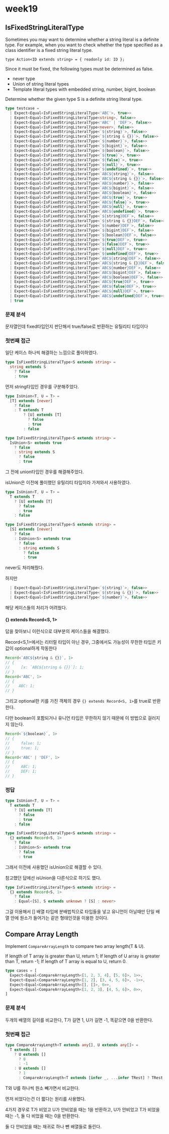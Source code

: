 # week19

## IsFixedStringLiteralType

Sometimes you may want to determine whether a string literal is a definite type. For example, when you want to check whether the type specified as a class identifier is a fixed string literal type.

```
type Action<ID extends string> = { readonly id: ID };
```



Since it must be fixed, the following types must be determined as false.

- never type
- Union of string literal types
- Template literal types with embedded string, number, bigint, boolean

Determine whether the given type S is a definite string literal type.

```ts
type testcase =
  | Expect<Equal<IsFixedStringLiteralType<'ABC'>, true>>
  | Expect<Equal<IsFixedStringLiteralType<string>, false>>
  | Expect<Equal<IsFixedStringLiteralType<'ABC' | 'DEF'>, false>>
  | Expect<Equal<IsFixedStringLiteralType<never>, false>>
  | Expect<Equal<IsFixedStringLiteralType<`${string}`>, false>>
  | Expect<Equal<IsFixedStringLiteralType<`${string & {}}`>, false>>
  | Expect<Equal<IsFixedStringLiteralType<`${number}`>, false>>
  | Expect<Equal<IsFixedStringLiteralType<`${bigint}`>, false>>
  | Expect<Equal<IsFixedStringLiteralType<`${boolean}`>, false>>
  | Expect<Equal<IsFixedStringLiteralType<`${true}`>, true>>
  | Expect<Equal<IsFixedStringLiteralType<`${false}`>, true>>
  | Expect<Equal<IsFixedStringLiteralType<`${null}`>, true>>
  | Expect<Equal<IsFixedStringLiteralType<`${undefined}`>, true>>
  | Expect<Equal<IsFixedStringLiteralType<`ABC${string}`>, false>>
  | Expect<Equal<IsFixedStringLiteralType<`ABC${string & {}}`>, false>>
  | Expect<Equal<IsFixedStringLiteralType<`ABC${number}`>, false>>
  | Expect<Equal<IsFixedStringLiteralType<`ABC${bigint}`>, false>>
  | Expect<Equal<IsFixedStringLiteralType<`ABC${boolean}`>, false>>
  | Expect<Equal<IsFixedStringLiteralType<`ABC${true}`>, true>>
  | Expect<Equal<IsFixedStringLiteralType<`ABC${false}`>, true>>
  | Expect<Equal<IsFixedStringLiteralType<`ABC${null}`>, true>>
  | Expect<Equal<IsFixedStringLiteralType<`ABC${undefined}`>, true>>
  | Expect<Equal<IsFixedStringLiteralType<`${string}DEF`>, false>>
  | Expect<Equal<IsFixedStringLiteralType<`${string & {}}DEF`>, false>>
  | Expect<Equal<IsFixedStringLiteralType<`${number}DEF`>, false>>
  | Expect<Equal<IsFixedStringLiteralType<`${bigint}DEF`>, false>>
  | Expect<Equal<IsFixedStringLiteralType<`${boolean}DEF`>, false>>
  | Expect<Equal<IsFixedStringLiteralType<`${true}DEF`>, true>>
  | Expect<Equal<IsFixedStringLiteralType<`${false}DEF`>, true>>
  | Expect<Equal<IsFixedStringLiteralType<`${null}DEF`>, true>>
  | Expect<Equal<IsFixedStringLiteralType<`${undefined}DEF`>, true>>
  | Expect<Equal<IsFixedStringLiteralType<`ABC${string}DEF`>, false>>
  | Expect<Equal<IsFixedStringLiteralType<`ABC${string & {}}DEF`>, false>>
  | Expect<Equal<IsFixedStringLiteralType<`ABC${number}DEF`>, false>>
  | Expect<Equal<IsFixedStringLiteralType<`ABC${bigint}DEF`>, false>>
  | Expect<Equal<IsFixedStringLiteralType<`ABC${boolean}DEF`>, false>>
  | Expect<Equal<IsFixedStringLiteralType<`ABC${true}DEF`>, true>>
  | Expect<Equal<IsFixedStringLiteralType<`ABC${false}DEF`>, true>>
  | Expect<Equal<IsFixedStringLiteralType<`ABC${null}DEF`>, true>>
  | Expect<Equal<IsFixedStringLiteralType<`ABC${undefined}DEF`>, true>>
  | true

```

### 문제 분석

문자열인데 fixed타입인지 판단해서 true/false로 반환하는 유틸리티 타입이다



### 첫번째 접근

일단 케이스 하나씩 해결하는 느낌으로 풀이하였다.

```ts
type IsFixedStringLiteralType<S extends string> =
  string extends S
    ? false
    : true
```

먼저 string타입인 경우를 구분해주었다.

```ts
type IsUnion<T, U = T> =  
  [T] extends [never]
    ? false
    : T extends T 
        ? [U] extends [T] 
          ? false 
          : true
        : false

type IsFixedStringLiteralType<S extends string> =
  IsUnion<S> extends true
    ? false
    : string extends S
      ? false
      : true
```

그 전에 union타입인 경우를 해결해주었다.

isUnion은 이전에 풀이했던 유틸리티 타입이라 가져와서 사용하였다.

```ts
type IsUnion<T, U = T> =  
  T extends T 
    ? [U] extends [T] 
      ? false 
      : true
    : false

type IsFixedStringLiteralType<S extends string> =
  [S] extends [never]
    ? false
    : IsUnion<S> extends true
      ? false
      : string extends S
        ? false
        : true
```

never도 처리해줬다.



하지만 

```ts
  | Expect<Equal<IsFixedStringLiteralType<`${string}`>, false>>
  | Expect<Equal<IsFixedStringLiteralType<`${string & {}}`>, false>>
  | Expect<Equal<IsFixedStringLiteralType<`${number}`>, false>>
```

해당 케이스들의 처리가 어려웠다.



#### {} extends Record<S, 1>

답을 찾아보니 이런식으로 대부분의 케이스들을 해결했다.

Record<S,1>에서는 리터럴 타입이 아닌 경우, 그중에서도 가능성이 무한한 타입은 키값이 optional하게 작동한다

```ts
Record<`ABC${string & {}}`, 1>
// {
//     [x: `ABC${string & {}}`]: 1;
// }
Record<'ABC', 1>
// {
//    ABC: 1;
// }
```

그리고 optional한 키를 가진 객체의 경우  `{} extends Record<S, 1>`를 true로 반환한다.

다만 boolean이 포함되거나 유니언 타입은 무한하지 않기 때문에 이 방법으로 걸러지지 않는다.

```ts
Record<`${boolean}`, 1>
// {
//     false: 1;
//     true: 1;
// }
Record<'ABC' | 'DEF', 1>
// {
//     ABC: 1;
//     DEF: 1;
// }
```



### 정답

```ts
type IsUnion<T, U = T> =  
  T extends T 
    ? [U] extends [T] 
      ? false 
      : true
    : false

type IsFixedStringLiteralType<S extends string> = 
  {} extends Record<S, 1> 
    ? false 
    : IsUnion<S> extends true
      ? false
      : true
```

그래서 이전에 사용했던 isUnion으로 해결할 수 있다.



참고했던 답에선 isUnion을 다른식으로 하기도 했다.

```ts
type IsFixedStringLiteralType<S extends string> = 
  {} extends Record<S, 1> 
    ? false 
    : Equal<[S], S extends unknown ? [S] : never>
```

그걸 이용해서 [] 배열 타입에 분배법칙으로 타입들을 넣고 유니언이 아닐때만 단일 배열 안에 원소가 들어가는 같은 형태인것을 이용한 것이다.



## Compare Array Length

Implement `CompareArrayLength` to compare two array length(T & U).

If length of T array is greater than U, return 1; If length of U array is greater than T, return -1; If length of T array is equal to U, return 0.

```ts
type cases = [
  Expect<Equal<CompareArrayLength<[1, 2, 3, 4], [5, 6]>, 1>>,
  Expect<Equal<CompareArrayLength<[1, 2], [3, 4, 5, 6]>, -1>>,
  Expect<Equal<CompareArrayLength<[], []>, 0>>,
  Expect<Equal<CompareArrayLength<[1, 2, 3], [4, 5, 6]>, 0>>,
]
```

### 문제 분석

두개의 배열의 길이를 비교한다, T가 길면 1, U가 길면 -1, 똑같으면 0을 반환한다.



### 첫번째 접근

```	ts
type CompareArrayLength<T extends any[], U extends any[]> =
  T extends []
    ? U extends []
      ? 0
      : -1
    : U extends []
      ? 1
      : CompareArrayLength<T extends [infer _, ...infer TRest] ? TRest : never, U extends [infer _, ...infer URest] ? URest : never>

```



T와 U를 하나씩 원소 빼가면서 비교한다.

먼저 비었다는건 더 짧다는 원리를 사용했다.

4가지 경우로 T가 비었고 U가 안비었을 때는 1을 반환하고, U가 안비었고 T가 비었을때는 -1, 둘 다 비었을 때는 0을 반환한다.

둘 다 안비었을 때는 재귀로 하나 뺀 배열들로 돌린다.
